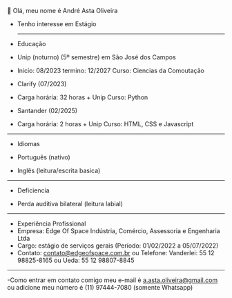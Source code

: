 👋 Olá, meu nome é André Asta Oliveira
- Tenho interesse em Estágio

  ________________________________________________________________________________________________________________________________________________________________________________________
- Educação

- Unip (noturno) (5º semestre) em São José dos Campos
- Inicio: 08/2023    termino: 12/2027    Curso: Ciencias da Comoutação
  
-  Clarify (07/2023) 
-  Carga horária: 32 horas + Unip  Curso: Python

-  Santander  (02/2025)
-  Carga horária: 2 horas + Unip   Curso: HTML, CSS e Javascript 
___________________________________________________________________________________________________________________________________________________________________________________












- Idiomas
  
- Português (nativo)
- Inglês (leitura/escrita basica)





_____________________________________________________________________________________________________________________________________________________________________________________









- Deficiencia
  
- Perda auditiva bilateral (leitura labial)

_________________________________________________________________________________________________________________________________________________________________________________________












- Experiência Profissional
- Empresa: Edge Of Space Indústria, Comércio, Assessoria e Engenharia Ltda
- Cargo: estágio de serviços gerais (Período: 01/02/2022 a 05/07/2022)
- Contato: contato@edgeofspace.com.br ou Telefone: Vanderlei: 55 12 98825-8165 ou Ueda: 55 12 98807-8845
  
  

  













__________________________________________________________________________________________________________________________________________________________________________________________



-Como entrar em contato comigo meu e-mail é a.asta.oliveira@gmail.com ou adicione meu número é (11) 97444-7080 (somente Whatsapp)


   






  


<!---
AndreAsta13/AndreAsta13 is a ✨ special ✨ repository because its `README.md` (this file) appears on your GitHub profile.
You can click the Preview link to take a look at your changes.
--->
